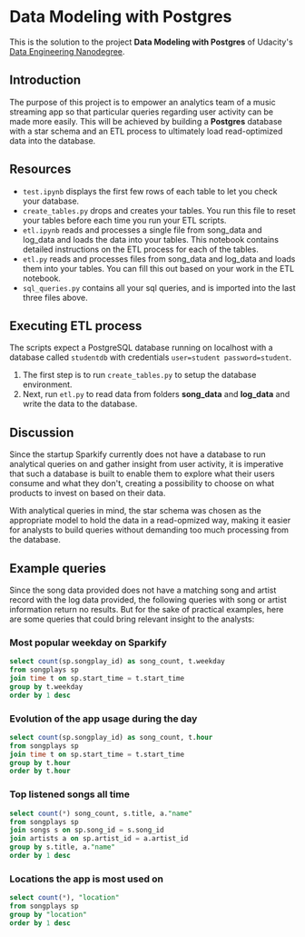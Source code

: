 # Data Modeling with Postgres

This is the solution to the project **Data Modeling with Postgres** of Udacity's [Data Engineering Nanodegree](https://www.udacity.com/course/data-engineer-nanodegree--nd027).

## Introduction

The purpose of this project is to empower an analytics team of a music streaming app so that particular queries regarding user activity can be made more easily. This will be achieved by building a **Postgres** database with a star schema and an ETL process to ultimately load read-optimized data into the database.

## Resources

* `test.ipynb` displays the first few rows of each table to let you check your database.
* `create_tables.py` drops and creates your tables. You run this file to reset your tables before each time you run your ETL scripts.
* `etl.ipynb` reads and processes a single file from song_data and log_data and loads the data into your tables. This notebook contains detailed instructions on the ETL process for each of the tables.
* `etl.py` reads and processes files from song_data and log_data and loads them into your tables. You can fill this out based on your work in the ETL notebook.
* `sql_queries.py` contains all your sql queries, and is imported into the last three files above.


## Executing ETL process

The scripts expect a PostgreSQL database running on localhost with a database called `studentdb` with credentials `user=student password=student`.

1. The first step is to run `create_tables.py` to setup the database environment.
2. Next, run `etl.py` to read data from folders **song_data** and **log_data** and write the data to the database.

## Discussion

Since the startup Sparkify currently does not have a database to run analytical queries on and gather insight from user activity, it is imperative that such a database is built to enable them to explore what their users consume and what they don't, creating a possibility to choose on what products to invest on based on their data.

With analytical queries in mind, the star schema was chosen as the appropriate model to hold the data in a read-opmized way, making it easier for analysts to build queries without demanding too much processing from the database.

## Example queries

Since the song data provided does not have a matching song and artist record with the log data provided, the following queries with song or artist information return no results. But for the sake of practical examples, here are some queries that could bring relevant insight to the analysts:

### Most popular weekday on Sparkify

```sql
select count(sp.songplay_id) as song_count, t.weekday
from songplays sp
join time t on sp.start_time = t.start_time
group by t.weekday
order by 1 desc
```

### Evolution of the app usage during the day

```sql
select count(sp.songplay_id) as song_count, t.hour
from songplays sp
join time t on sp.start_time = t.start_time
group by t.hour
order by t.hour
```

### Top listened songs all time

```sql
select count(*) song_count, s.title, a."name"
from songplays sp
join songs s on sp.song_id = s.song_id
join artists a on sp.artist_id = a.artist_id
group by s.title, a."name"
order by 1 desc
```

### Locations the app is most used on

```sql
select count(*), "location"
from songplays sp
group by "location"
order by 1 desc
```